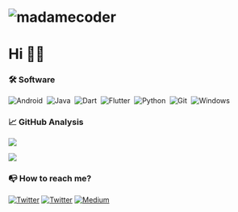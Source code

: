 # <p align="left"> <img src="https://komarev.com/ghpvc/?username=madamecoder&label=Profile Views&color=blue&style=plastic" alt="madamecoder" /> </p>

#                      Hi 👋🏻
### 🛠 Software 
![Android](https://img.shields.io/badge/-Android-05122A?style=flat&logo=android)&nbsp;
![Java](https://img.shields.io/badge/Java-05122A?style=flat&logo=java)&nbsp;
![Dart](https://img.shields.io/badge/Dart-05122A?style=flat&logo=dart&logoColor=29B6F6)&nbsp;
![Flutter](https://img.shields.io/badge/Flutter-05122A?style=flat&logo=flutter&logoColor=02569B)&nbsp;
![Python](https://img.shields.io/badge/-Python-05122A?style=flat&logo=python)&nbsp;
![Git](https://img.shields.io/badge/-Git-05122A?style=flat&logo=git)&nbsp;
![Windows](https://img.shields.io/badge/Windows-05122A?style=flat&logo=windows)&nbsp;

### 📈 GitHub Analysis


<img src="https://github-readme-stats.vercel.app/api?username=madamecoder&&show_icons=true&title_color=3fd1fb&icon_color=3fd1fb&text_color=daf7dc&bg_color=151515"></img>


<img align="center" src="https://github-readme-stats.vercel.app/api/top-langs/?username=madamecoder&theme=dark&hide_langs_below=4312&title_color=fed142&text_color=daf7dc&bg_color=242424"/>

### 📭 How to reach me? 

<p align="left">
<a href="https://instagram.com/madamecoder" target="blank"><img align="center" src="https://img.shields.io/badge/Instagram-e88a03?style=flat&logo=twitter&logoColor=white" alt="Twitter" /></a>
<a href="https://twitter.com/madamecoderTR" target="blank"><img align="center" src="https://img.shields.io/badge/Twitter-1DA1F2?style=flat&logo=twitter&logoColor=white" alt="Twitter" /></a>
<a href="https://medium.com/madamecoder" target="blank"><img align="center" src="https://img.shields.io/badge/Medium-12100E?style=flat&logo=medium&logoColor=white" alt="Medium" /></a>


</p>


